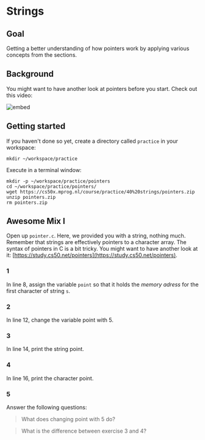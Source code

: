 # Strings

## Goal

Getting a better understanding of how pointers work by applying various concepts from the sections.

## Background

You might want to have another look at pointers before you start. Check out this video:

![embed](https://www.youtube.com/embed/8VAhORT0ZW8)

## Getting started

If you haven't done so yet, create a directory called `practice` in your workspace:

    mkdir ~/workspace/practice

Execute in a terminal window:

    mkdir -p ~/workspace/practice/pointers
    cd ~/workspace/practice/pointers/
    wget https://cs50x.mprog.nl/course/practice/40%20strings/pointers.zip
    unzip pointers.zip
    rm pointers.zip

## Awesome Mix I

Open up `pointer.c`. Here, we provided you with a string, nothing much. Remember that strings are effectively pointers to a character array. The syntax of pointers in C is a bit tricky. You might want to have another look at it: [https://study.cs50.net/pointers](https://study.cs50.net/pointers).

### 1

In line 8, assign the variable `point` so that it holds the *memory adress* for the first character of string `s`.

### 2

In line 12, change the variable point with 5.

### 3

In line 14, print the string point.

### 4

In line 16, print the character point.

### 5

Answer the following questions:

> What does changing point with 5 do?

> What is the difference between exercise 3 and 4?


